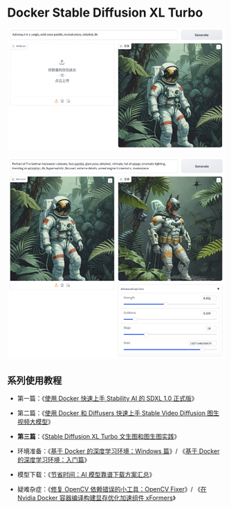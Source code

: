 # Docker Stable Diffusion XL Turbo

![](.github/txt2img.jpg)

![](.github/img2img.jpg)

## 系列使用教程

- 第一篇：《[使用 Docker 快速上手 Stability AI 的 SDXL 1.0 正式版](https://zhuanlan.zhihu.com/p/646706041)》
- 第二篇：《[使用 Docker 和 Diffusers 快速上手 Stable Video Diffusion 图生视频大模型](https://soulteary.com/2024/01/08/stable-video-diffusion-quick-start-with-docker-and-diffusers.html)》
- **第三篇**：《[Stable Diffusion XL Turbo 文生图和图生图实践](https://soulteary.com/2024/01/13/stable-diffusion-xl-turbo-image-generation.html)》


- 环境准备：《[基于 Docker 的深度学习环境：Windows 篇](https://zhuanlan.zhihu.com/p/646758615)》/ 《[基于 Docker 的深度学习环境：入门篇](https://soulteary.com/2023/03/22/docker-based-deep-learning-environment-getting-started.html)》
- 模型下载：《[节省时间：AI 模型靠谱下载方案汇总](https://soulteary.com/2024/01/09/summary-of-reliable-download-solutions-for-ai-models.html)》
- 疑难杂症：《[修复 OpenCV 依赖错误的小工具：OpenCV Fixer](https://soulteary.com/2024/01/07/fix-opencv-dependency-errors-opencv-fixer.html)》/ 《[在 Nvidia Docker 容器编译构建显存优化加速组件 xFormers](https://soulteary.com/2024/01/12/xformers-source-code-compilation-with-nvidia-docker.html)》
